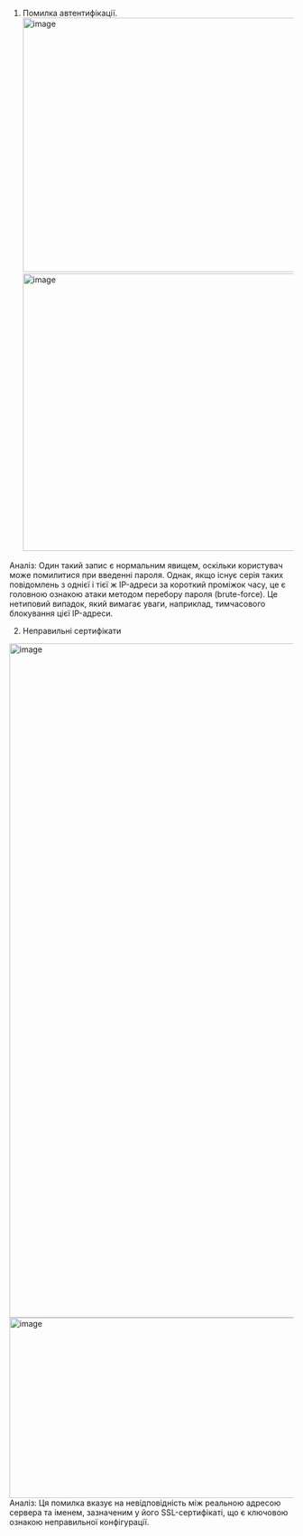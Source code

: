 
1. Помилка автентифікації.
   <img width="1749" height="451" alt="image" src="https://github.com/user-attachments/assets/1b128fa6-de3e-411c-9a93-5a5572ccee91" />
   <img width="1460" height="492" alt="image" src="https://github.com/user-attachments/assets/878fa3e9-bfb0-49f1-8d3d-a72f4f9f0dde" />
   
Аналіз: Один такий запис є нормальним явищем, оскільки користувач може помилитися при введенні пароля.
Однак, якщо існує серія таких повідомлень з однієї і тієї ж IP-адреси за короткий проміжок часу, це є головною ознакою атаки методом перебору пароля (brute-force).
Це нетиповий випадок, який вимагає уваги, наприклад, тимчасового блокування цієї IP-адреси.

2. Неправильні сертифікати
 <img width="3097" height="1196" alt="image" src="https://github.com/user-attachments/assets/cca86751-15b0-415c-b2f3-83d1f225a67a" />

<img width="1164" height="320" alt="image" src="https://github.com/user-attachments/assets/43d49d9a-f39d-4cf1-ba60-380781407837" />
Аналіз: Ця помилка вказує на невідповідність між реальною адресою сервера та іменем, зазначеним у його SSL-сертифікаті, що є ключовою ознакою неправильної конфігурації.
 
